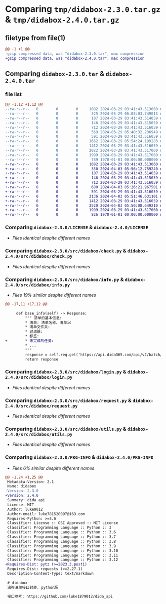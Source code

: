 # Comparing `tmp/didabox-2.3.0.tar.gz` & `tmp/didabox-2.4.0.tar.gz`

## filetype from file(1)

```diff
@@ -1 +1 @@
-gzip compressed data, was "didabox-2.3.0.tar", max compression
+gzip compressed data, was "didabox-2.4.0.tar", max compression
```

## Comparing `didabox-2.3.0.tar` & `didabox-2.4.0.tar`

### file list

```diff
@@ -1,12 +1,12 @@
--rw-r--r--   0        0        0     1082 2024-03-29 03:41:43.513060 didabox-2.3.0/LICENSE
--rw-r--r--   0        0        0      325 2024-03-29 06:03:03.749013 didabox-2.3.0/pyproject.toml
--rw-r--r--   0        0        0      107 2024-03-29 03:41:43.514059 didabox-2.3.0/README.md
--rw-r--r--   0        0        0      146 2024-03-29 03:41:43.515059 didabox-2.3.0/src/didabox/__init__.py
--rw-r--r--   0        0        0      712 2024-03-29 03:41:43.516059 didabox-2.3.0/src/didabox/check.py
--rw-r--r--   0        0        0      569 2024-03-29 05:40:32.236949 didabox-2.3.0/src/didabox/info.py
--rw-r--r--   0        0        0      591 2024-03-29 03:41:43.516059 didabox-2.3.0/src/didabox/login.py
--rw-r--r--   0        0        0     1662 2024-03-29 05:54:24.199283 didabox-2.3.0/src/didabox/main.py
--rw-r--r--   0        0        0     1412 2024-03-29 03:41:43.516059 didabox-2.3.0/src/didabox/request.py
--rw-r--r--   0        0        0     2022 2024-03-29 03:41:43.517060 didabox-2.3.0/src/didabox/task.py
--rw-r--r--   0        0        0     1999 2024-03-29 03:41:43.517060 didabox-2.3.0/src/didabox/utils.py
--rw-r--r--   0        0        0      789 1970-01-01 00:00:00.000000 didabox-2.3.0/PKG-INFO
+-rw-r--r--   0        0        0     1082 2024-03-29 03:41:43.513060 didabox-2.4.0/LICENSE
+-rw-r--r--   0        0        0      350 2024-04-03 05:56:12.759240 didabox-2.4.0/pyproject.toml
+-rw-r--r--   0        0        0      107 2024-03-29 03:41:43.514059 didabox-2.4.0/README.md
+-rw-r--r--   0        0        0      146 2024-03-29 03:41:43.515059 didabox-2.4.0/src/didabox/__init__.py
+-rw-r--r--   0        0        0      712 2024-03-29 03:41:43.516059 didabox-2.4.0/src/didabox/check.py
+-rw-r--r--   0        0        0      600 2024-04-03 05:26:21.967501 didabox-2.4.0/src/didabox/info.py
+-rw-r--r--   0        0        0      591 2024-03-29 03:41:43.516059 didabox-2.4.0/src/didabox/login.py
+-rw-r--r--   0        0        0     2136 2024-04-03 05:51:46.631101 didabox-2.4.0/src/didabox/main.py
+-rw-r--r--   0        0        0     1412 2024-03-29 03:41:43.516059 didabox-2.4.0/src/didabox/request.py
+-rw-r--r--   0        0        0     2520 2024-04-03 05:50:08.649210 didabox-2.4.0/src/didabox/task.py
+-rw-r--r--   0        0        0     1999 2024-03-29 03:41:43.517060 didabox-2.4.0/src/didabox/utils.py
+-rw-r--r--   0        0        0      826 1970-01-01 00:00:00.000000 didabox-2.4.0/PKG-INFO
```

### Comparing `didabox-2.3.0/LICENSE` & `didabox-2.4.0/LICENSE`

 * *Files identical despite different names*

### Comparing `didabox-2.3.0/src/didabox/check.py` & `didabox-2.4.0/src/didabox/check.py`

 * *Files identical despite different names*

### Comparing `didabox-2.3.0/src/didabox/info.py` & `didabox-2.4.0/src/didabox/info.py`

 * *Files 19% similar despite different names*

```diff
@@ -17,11 +17,12 @@
 
     def base_info(self) -> Response:
         """ 清单的基本信息:
         * 清单: 清单名称、清单id
         * 清单文件夹:
         * 过滤器:
         * 标签:
+        * 未完成的任务:
         * ...
         """
         response = self.req.get('https://api.dida365.com/api/v2/batch/check/0', params={})
         return response
```

### Comparing `didabox-2.3.0/src/didabox/login.py` & `didabox-2.4.0/src/didabox/login.py`

 * *Files identical despite different names*

### Comparing `didabox-2.3.0/src/didabox/request.py` & `didabox-2.4.0/src/didabox/request.py`

 * *Files identical despite different names*

### Comparing `didabox-2.3.0/src/didabox/utils.py` & `didabox-2.4.0/src/didabox/utils.py`

 * *Files identical despite different names*

### Comparing `didabox-2.3.0/PKG-INFO` & `didabox-2.4.0/PKG-INFO`

 * *Files 6% similar despite different names*

```diff
@@ -1,24 +1,25 @@
 Metadata-Version: 2.1
 Name: didabox
-Version: 2.3.0
+Version: 2.4.0
 Summary: dida api
 License: MIT
 Author: luke9012
 Author-email: luke781520097@163.com
 Requires-Python: >=3.6
 Classifier: License :: OSI Approved :: MIT License
 Classifier: Programming Language :: Python :: 3
 Classifier: Programming Language :: Python :: 3.6
 Classifier: Programming Language :: Python :: 3.7
 Classifier: Programming Language :: Python :: 3.8
 Classifier: Programming Language :: Python :: 3.9
 Classifier: Programming Language :: Python :: 3.10
 Classifier: Programming Language :: Python :: 3.11
 Classifier: Programming Language :: Python :: 3.12
+Requires-Dist: pytz (>=2023.3.post1)
 Requires-Dist: requests (>=2.27.1)
 Description-Content-Type: text/markdown
 
 # didabox
 滴答清单接口封装, python版
 
 接口参考: https://github.com/luke1879012/dida_api
```

